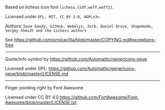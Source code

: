 Based on lichess icon font `lichess.{sdf,woff,woff2}`.

Licensed under `OFL, MIT, CC BY 3.0, AGPLv3+`.

Authors: `Dave Gandy, GitHub, Webalys, Zurb, Daniel Bruce, Shapemade, Sergey Shmidt and the Lichess authors`

See https://github.com/ornicar/lila/blob/master/COPYING.md#exceptions-free


---

Quote/info symbol by https://github.com/Automattic/genericons-neue

Licensed under GPL: https://github.com/Automattic/genericons-neue/blob/master/LICENSE.md

---

Finger pointing right by Font Awesome

Licensed under CC BY 4.0 https://github.com/FortAwesome/Font-Awesome/blob/master/LICENSE.txt
